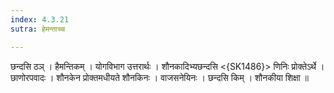 ```yaml
---
index: 4.3.21
sutra: हेमन्ताच्च

---
```

 छन्दसि ठञ् । हैमन्तिकम् । योगविभाग उत्तरार्थः । शौनकादिभ्यछन्दसि <{SK1486}> णिनिः प्रोक्तेऽर्थे । छाणोरपवादः । शौनकेन प्रोक्तमधीयते शौनकिनः । वाजसनेयिनः । छन्दसि किम् । शौनकीया शिक्षा ॥ 